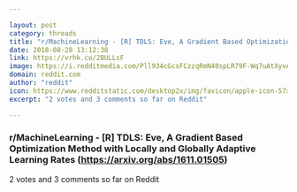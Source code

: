 ```yaml
---

layout: post
category: threads
title: "r/MachineLearning - [R] TDLS: Eve, A Gradient Based Optimization Method with Locally and Globally Adaptive Learning Rates (https://arxiv.org/abs/1611.01505)"
date: 2018-08-28 13:12:38
link: https://vrhk.co/2BULLsF
image: https://i.redditmedia.com/Pll934cGcsFCzzqRmN40spLR79F-Wq7uAtXyvAq_d4Y.jpg?s=5bfc16e6b678d02b082d00ce0921457d
domain: reddit.com
author: "reddit"
icon: https://www.redditstatic.com/desktop2x/img/favicon/apple-icon-57x57.png
excerpt: "2 votes and 3 comments so far on Reddit"

---
```


### r/MachineLearning - [R] TDLS: Eve, A Gradient Based Optimization Method with Locally and Globally Adaptive Learning Rates (https://arxiv.org/abs/1611.01505)

2 votes and 3 comments so far on Reddit